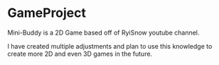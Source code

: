 # GameProject

Mini-Buddy is a 2D Game based off of RyiSnow youtube channel.

I have created multiple adjustments and plan to use this knowledge to create more 2D and even 3D games in the future.
